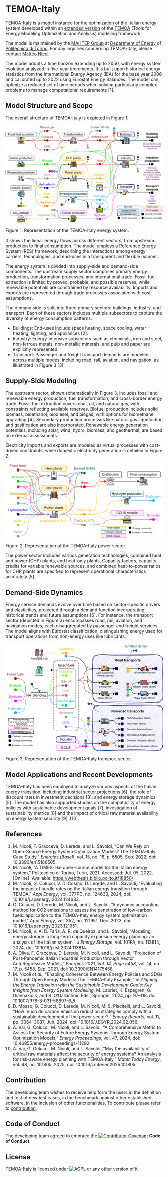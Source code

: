# **TEMOA-Italy**
TEMOA-Italy is a model instance for the optimization of the Italian energy system developed within an [extended version](https://github.com/MAHTEP/TEMOA) of the [TEMOA](https://temoacloud.com/) (Tools for Energy Modeling Optimization and Analysis) modeling framework.

The model is maintained by the [MAHTEP Group](http://www.mahtep.polito.it/) at [Department of Energy](https://www.denerg.polito.it/en/) of [Politecnico di Torino](https://www.polito.it/en). For any inquiries concerning TEMOA-Italy, please contact [Matteo Nicoli](mailto:matteo.nicoli@polito.it).

The model adopts a time horizon extending up to 2050, with energy system evolution analyzed in five-year increments. It is built upon historical energy statistics from the International Energy Agency (IEA) for the base year 2006 and calibrated up to 2022 using Eurostat Energy Balances. The model can optimize a reduced set of time periods when solving particularly complex problems to manage computational requirements [1].

## **Model Structure and Scope**
The overall structure of TEMOA-Italy is depicted in Figure 1.

![](docs/Figure1.svg)

Figure 1. Representation of the TEMOA-Italy energy system.

It shows the linear energy flows across different sectors, from upstream production to final consumption. The model employs a Reference Energy System (RES) framework, describing the interactions among energy carriers, technologies, and end-uses in a transparent and flexible manner.

The energy system is divided into supply-side and demand-side components. The upstream supply sector comprises primary energy production, transformation processes, and international trade. Fossil fuel extraction is limited by proved, probable, and possible reserves, while renewable potentials are constrained by resource availability. Imports and exports are represented through trade processes associated with cost assumptions.

The demand side is split into three primary sectors: buildings, industry, and transport. Each of these sectors includes multiple subsectors to capture the diversity of energy consumption patterns:

- Buildings: End-uses include space heating, space cooling, water heating, lighting, and appliances [2].
- Industry: Energy-intensive subsectors such as chemicals, iron and steel, non-ferrous metals, non-metallic minerals, and pulp and paper are explicitly represented.
- Transport: Passenger and freight transport demands are modeled across multiple modes, including road, rail, aviation, and navigation, as illustrated in Figure 3 [3].

## **Supply-Side Modeling**
The upstream sector, shown schematically in Figure 3, includes fossil and renewable energy production, fuel transformation, and cross-border energy trade. Fossil fuel extraction covers coal, oil, and natural gas, with constraints reflecting available reserves. Biofuel production includes solid biomass, bioethanol, biodiesel, and biogas, with options for biomethane upgrading [4]. Secondary production processes like natural gas liquefaction and gasification are also incorporated. Renewable energy generation potentials, including solar, wind, hydro, biomass, and geothermal, are based on external assessments.

Electricity imports and exports are modeled as virtual processes with cost-driven constraints, while domestic electricity generation is detailed in Figure 2.

![](docs/Figure2.svg)

Figure 2. Representation of the TEMOA-Italy power sector.

The power sector includes various generation technologies, combined heat and power (CHP) plants, and heat-only plants. Capacity factors, capacity credits for variable renewable sources, and combined heat-to-power ratios for CHP plants are specified to represent operational characteristics accurately [5].
## **Demand-Side Dynamics**
Energy service demands evolve over time based on sector-specific drivers and elasticities, projected through a demand function incorporating historical trends and future assumptions [6]. For instance, the transport sector (depicted in Figure 3) encompasses road, rail, aviation, and navigation modes, each disaggregated by passenger and freight services. The model aligns with Eurostat classification, distinguishing energy used for transport operations from non-energy uses like lubricants.

![](docs/Figure3.svg)

Figure 3. Representation of the TEMOA-Italy transport sector.

## **Model Applications and Recent Developments**
TEMOA-Italy has been employed to analyze various aspects of the Italian energy transition, including industrial sector projections [6], the role of discount rates in investment decisions [3], and energy storage dynamics [5]. The model has also supported studies on the compatibility of energy policies with sustainable development goals [7], investigation of sustainability metrics [8] and the impact of critical raw material availability on energy system security [9], [10].

## **References**
1. M. Nicoli, F. Gracceva, D. Lerede, and L. Savoldi, “Can We Rely on Open-Source Energy System Optimization Models? The TEMOA-Italy Case Study,” *Energies (Basel)*, vol. 15, no. 18, p. 6505, Sep. 2022, doi: 10.3390/en15186505.
2. M. Nicoli, “A TIMES-like open-source model for the Italian energy system,” Politecnico di Torino, Turin, 2021. Accessed: Jul. 05, 2022. [Online]. Available: https://webthesis.biblio.polito.it/18850/
3. M. Nicoli, G. Colucci, V. Di Cosmo, D. Lerede, and L. Savoldi, “Evaluating the impact of hurdle rates on the Italian energy transition through TEMOA,” *Appl Energy*, vol. 377PC, no. 124633, 2024, doi: 10.1016/j.apenergy.2024.124633.
4. G. Colucci, D. Lerede, M. Nicoli, and L. Savoldi, “A dynamic accounting method for CO2 emissions to assess the penetration of low-carbon fuels: application to the TEMOA-Italy energy system optimization model,” *Appl Energy*, vol. 352, no. 121951, Dec. 2023, doi: 10.1016/j.apenergy.2023.121951.
5. M. Nicoli, V. A. D. Faria, A. R. de Queiroz, and L. Savoldi, “Modeling energy storage in long-term capacity expansion energy planning: an analysis of the Italian system,” *J Energy Storage*, vol. 101PA, no. 113814, 2024, doi: 10.1016/j.est.2024.113814.
6. A. Oliva, F. Gracceva, D. Lerede, M. Nicoli, and L. Savoldi, “Projection of Post-Pandemic Italian Industrial Production through Vector AutoRegressive Models,” *Energies 2021, Vol. 14, Page 5458*, vol. 14, no. 17, p. 5458, Sep. 2021, doi: 10.3390/EN14175458.
7. M. Nicoli *et al.*, “Enabling Coherence Between Energy Policies and SDGs Through Open Energy Models: The TEMOA-Italy Example,” in *Aligning the Energy Transition with the Sustainable Development Goals: Key Insights from Energy System Modelling*, M. Labriet, K. Espegren, G. Giannakidis, and B. O’Gallachoir, Eds., Springer, 2024, pp. 97–118. doi: 10.1007/978-3-031-58897-6\_5.
8. D. Mosso, G. Colucci, D. Lerede, M. Nicoli, M. S. Piscitelli, and L. Savoldi, “How much do carbon emission reduction strategies comply with a sustainable development of the power sector?,” *Energy Reports*, vol. 11, pp. 3064–3087, Jun. 2024, doi: 10.1016/J.EGYR.2024.02.056.
9. A. Vai, G. Colucci, M. Nicoli, and L. Savoldi, “A Comprehensive Metric to Assess the Security of Future Energy Systems Through Energy System Optimization Models,” *Energy Proceedings*, vol. 47, 2024, doi: 10.46855/energy-proceedings-11292.
10. A. Vai, G. Colucci, M. Nicoli, and L. Savoldi, “May the availability of critical raw materials affect the security of energy systems? An analysis for risk-aware energy planning with TEMOA-Italy,” *Mater Today Energy*, vol. 48, no. 101805, 2025, doi: 10.1016/j.mtener.2025.101805.

## **Contribution**

The developing team wishes to receive help form the users in the definition and test of new test cases, in the benchmark against other established software, in the inclusion of other functionalities.
To contribute please refer to [contribution](CONTRIBUTION.md).

## **Code of Conduct**

The developing team agreed to embrace the [![Contributor Covenant](https://img.shields.io/badge/Contributor%20Covenant-2.1-4baaaa.svg)](CODE_OF_CONDUCT.md) **Code of Conduct**.
 
## **License**
TEMOA-Italy is licensed under [![AGPL](https://www.gnu.org/graphics/agplv3-with-text-100x42.png)](LICENSE) or any other version of it.
